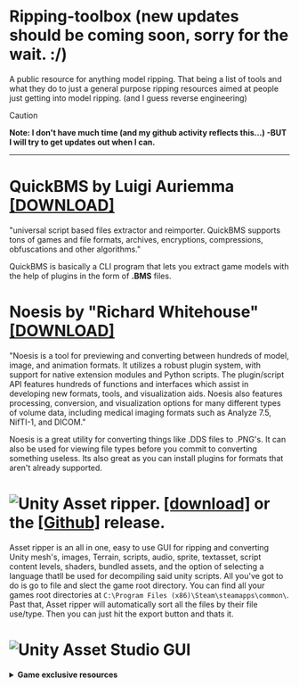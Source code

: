 # Ripping-toolbox (new updates should be coming soon, sorry for the wait. :/)

A public resource for anything model ripping. That being a list of tools and what they do to just a general purpose ripping resources aimed at people just getting into model ripping. (and I guess reverse engineering) 

> [!CAUTION]
> **Note: I don't have much time (and my github activity reflects this...) -BUT I will try to get updates out when I can.**

-------

# QuickBMS by Luigi Auriemma [[DOWNLOAD]](https://aluigi.altervista.org/quickbms.htm "QuickBMS homepage")
"universal script based files extractor and reimporter. QuickBMS supports tons of games and file formats, archives, encryptions, compressions, obfuscations and other algorithms."

QuickBMS is basically a CLI program that lets you extract game models with the help of plugins in the form of **.BMS** files. 

# Noesis by "Richard Whitehouse" [[DOWNLOAD]](https://richwhitehouse.com/index.php?content=inc_projects.php&showproject=91 "Noesis home/download page")
"Noesis is a tool for previewing and converting between hundreds of model, image, and animation formats. It utilizes a robust plugin system, with support for native extension modules and Python scripts. The plugin/script API features hundreds of functions and interfaces which assist in developing new formats, tools, and visualization aids. Noesis also features processing, conversion, and visualization options for many different types of volume data, including medical imaging formats such as Analyze 7.5, NifTI-1, and DICOM."

Noesis is a great utility for converting things like .DDS files to .PNG's. It can also be used for viewing file types before you commit to converting something useless. Its also great as you can install plugins for formats that aren't already supported.

# ![Unity](https://img.shields.io/badge/unity-%23000000.svg?style=for-the-badge&logo=unity&logoColor=white) Asset ripper. [[download]](https://assetripper.github.io/AssetRipper/) or the [[Github]](https://github.com/AssetRipper/AssetRipper/releases/tag/latest) release.
Asset ripper is an all in one, easy to use GUI for ripping and converting Unity mesh's, images, Terrain, scripts, audio, sprite, textasset, script content levels, shaders, bundled assets, and the option of selecting a language thatll be used for decompiling said unity scripts. 
All you've got to do is go to file and slect the game root directory. You can find all your games root directories at ```C:\Program Files (x86)\Steam\steamapps\common\```. Past that, Asset ripper will automatically sort all the files by their file use/type. Then you can just hit the export button and thats it.

# ![Unity](https://img.shields.io/badge/unity-%23000000.svg?style=for-the-badge&logo=unity&logoColor=white) Asset Studio GUI

<details><summary><strong>Game exclusive resources</strong></summary>

CAUTION: Most of this is just game exclusive so unlike the other tools, these/this will really only work for one or two games.

**Pokemon ripping guide by Random Talking Bush** [[BLOG]](https://www.vg-resource.com/thread-25872.html)

> There are many neat tools here but the one i've used is [**THIS**](https://mega.nz/file/ekRjwTjQ#6Cgvwr9Duj7U8JjpcLiotN6nMiQKU2SzfV8lRdxSfXs), its a .BMS plugin/script that you load into QuickBMS to swiftly convert BNTX, BFRES, and BFFNT to .DDS in a batch. Note: .DDS files are files you can think of as fancy images. If you are submitting something for [The Model Resource](https://www.models-resource.com/) you want to convert these .DDS files to **.PNG's**. That is unless you wish for your submission to be rejected...

>> adding onto this, if you wish to import .TRMDL (model file) files then you'll need [ChicoEevee and Bogdan Padalko's Blender plugin](https://github.com/ChicoEevee/Pokemon-Switch-V2-Model-Importer-Blender/) or if you actually pay for software/are based and pirate your software then you can use [RTB's .GFBMDL/.TRMDL Model MAXScript](https://github.com/RandomTBush/RTB-3DSMax-Scripts/blob/main/Scripts/PokemonSwitch_GFBMDL-TRMDL.ms). If you don't wish to rip the models from the game itself then use [**THIS**](https://mega.nz/folder/elJhVC5D#NU-yzmXuTlsIIzXAMLKVaA) MEGA upload (maintained and owned by [Random Talking Bush](https://www.vg-resource.com/user-7.html) 

</details>
